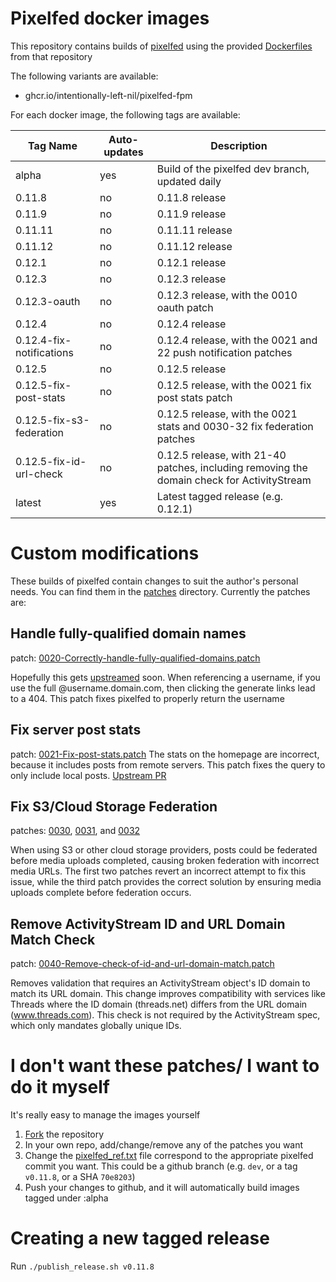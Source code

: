 # Pixelfed docker images

This repository contains builds of [pixelfed](https://github.com/pixelfed/pixelfed) using the provided [Dockerfiles](https://github.com/pixelfed/pixelfed/tree/dev/contrib/docker) from that repository

The following variants are available:

- ghcr.io/intentionally-left-nil/pixelfed-fpm

For each docker image, the following tags are available:

| Tag Name                 | Auto-updates | Description                                                    |
| ------------------------ | ------------ | -------------------------------------------------------------- |
| alpha                    | yes          | Build of the pixelfed dev branch, updated daily                |
| 0.11.8                   | no           | 0.11.8 release                                                 |
| 0.11.9                   | no           | 0.11.9 release                                                 |
| 0.11.11                  | no           | 0.11.11 release                                                |
| 0.11.12                  | no           | 0.11.12 release                                                |
| 0.12.1                   | no           | 0.12.1 release                                                 |
| 0.12.3                   | no           | 0.12.3 release                                                 |
| 0.12.3-oauth             | no           | 0.12.3 release, with the 0010 oauth patch                      |
| 0.12.4                   | no           | 0.12.4 release                                                 |
| 0.12.4-fix-notifications | no           | 0.12.4 release, with the 0021 and 22 push notification patches |
| 0.12.5                   | no           | 0.12.5 release                                                 |
| 0.12.5-fix-post-stats    | no           | 0.12.5 release, with the 0021 fix post stats patch             |
| 0.12.5-fix-s3-federation | no           | 0.12.5 release, with the 0021 stats and 0030-32 fix federation patches |
| 0.12.5-fix-id-url-check  | no           | 0.12.5 release, with 21-40 patches, including removing the domain check for ActivityStream |
| latest                   | yes          | Latest tagged release (e.g. 0.12.1)                            |

# Custom modifications

These builds of pixelfed contain changes to suit the author's personal needs. You can find them in the [patches](./patches/) directory. Currently the patches are:

## Handle fully-qualified domain names

patch: [0020-Correctly-handle-fully-qualified-domains.patch](./patches/0020-Correctly-handle-fully-qualified-domains.patch)

Hopefully this gets [upstreamed](https://github.com/pixelfed/pixelfed/pull/4617) soon. When referencing a username, if you use the full @username.domain.com, then clicking the generate links lead to a 404. This patch fixes pixelfed to properly return the username

## Fix server post stats

patch: [0021-Fix-post-stats.patch](./patches/0021-Fix-post-stats.patch)
The stats on the homepage are incorrect, because it includes posts from remote servers. This patch fixes the query to only include local posts.
[Upstream PR](https://github.com/pixelfed/pixelfed/pull/5902)

## Fix S3/Cloud Storage Federation

patches: [0030](./patches/0030-Revert-Update-NewStatusPipeline-improve-fallback.patch), [0031](./patches/0031-Revert-Update-NewStatusPipeline-replaces-5706.patch), and [0032](./patches/0032-Ensure-the-cloud-url-is-used-when-publishing-a-statu.patch)

When using S3 or other cloud storage providers, posts could be federated before media uploads completed, causing broken federation with incorrect media URLs. The first two patches revert an incorrect attempt to fix this issue, while the third patch provides the correct solution by ensuring media uploads complete before federation occurs.

## Remove ActivityStream ID and URL Domain Match Check

patch: [0040-Remove-check-of-id-and-url-domain-match.patch](./patches/0040-Remove-check-of-id-and-url-domain-match.patch)

Removes validation that requires an ActivityStream object's ID domain to match its URL domain. This change improves compatibility with services like Threads where the ID domain (threads.net) differs from the URL domain (www.threads.com). This check is not required by the ActivityStream spec, which only mandates globally unique IDs.

# I don't want these patches/ I want to do it myself

It's really easy to manage the images yourself

1. [Fork](https://github.com/intentionally-left-nil/pixelfed/fork) the repository
1. In your own repo, add/change/remove any of the patches you want
1. Change the [pixelfed_ref.txt](./pixelfed_ref.txt) file correspond to the appropriate pixelfed commit you want. This could be a github branch (e.g. `dev`, or a tag `v0.11.8`, or a SHA `70e8203`)
1. Push your changes to github, and it will automatically build images tagged under :alpha

# Creating a new tagged release

Run `./publish_release.sh v0.11.8`
